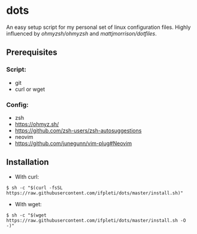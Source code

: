 # dots
An easy setup script for my personal set of linux configuration files. Highly influenced by _ohmyzsh/ohmyzsh_ and _mattjmorrison/dotfiles_.
## Prerequisites
### Script:
- git
- curl or wget
### Config:
- zsh
- https://ohmyz.sh/
- https://github.com/zsh-users/zsh-autosuggestions
- neovim
- https://github.com/junegunn/vim-plug#Neovim
## Installation
- With curl:
```console
$ sh -c "$(curl -fsSL https://raw.githubusercontent.com/ifpleti/dots/master/install.sh)"
```
- With wget:
```console
$ sh -c "$(wget https://raw.githubusercontent.com/ifpleti/dots/master/install.sh -O -)"
```
